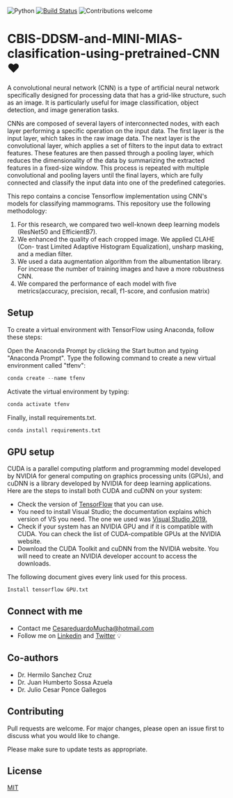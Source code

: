 ![Python](https://img.shields.io/badge/python-v3.10+-blue.svg)
[![Build Status](https://travis-ci.org/anfederico/clairvoyant.svg?branch=master)](https://travis-ci.org/anfederico/clairvoyant)
![Contributions welcome](https://img.shields.io/badge/contributions-welcome-orange.svg)

# CBIS-DDSM-and-MINI-MIAS-clasification-using-pretrained-CNN ❤️

A convolutional neural network (CNN) is a type of artificial neural network specifically designed for processing data that has a grid-like structure, such as an image. It is particularly useful for image classification, object detection, and image generation tasks.

CNNs are composed of several layers of interconnected nodes, with each layer performing a specific operation on the input data. The first layer is the input layer, which takes in the raw image data. The next layer is the convolutional layer, which applies a set of filters to the input data to extract features. These features are then passed through a pooling layer, which reduces the dimensionality of the data by summarizing the extracted features in a fixed-size window. This process is repeated with multiple convolutional and pooling layers until the final layers, which are fully connected and classify the input data into one of the predefined categories.

This repo contains a concise Tensorflow implementation using CNN's models for classifying mammograms. This repository use the following methodology: 

1. For this research, we compared two well-known deep learning models
(ResNet50 and EfficientB7).
2. We enhanced the quality of each cropped image. We applied CLAHE (Con-
trast Limited Adaptive Histogram Equalization), unsharp masking, and a
median filter.
3. We used a data augmentation algorithm from the albumentation library.
For increase the number of training images and have a more robustness
CNN.
4. We compared the performance of each model with five metrics(accuracy,
precision, recall, f1-score, and confusion matrix)


## Setup

To create a virtual environment with TensorFlow using Anaconda, follow these steps:

Open the Anaconda Prompt by clicking the Start button and typing "Anaconda Prompt".
Type the following command to create a new virtual environment called "tfenv":

```python
conda create --name tfenv
```

Activate the virtual environment by typing:

```python
conda activate tfenv
```

Finally, install requirements.txt.

```python
conda install requirements.txt
```

## GPU setup

CUDA is a parallel computing platform and programming model developed by NVIDIA for general computing on graphics processing units (GPUs), and cuDNN is a library developed by NVIDIA for deep learning applications. Here are the steps to install both CUDA and cuDNN on your system:

- Check the version of [TensorFlow](https://www.tensorflow.org/install/source#gpu) that you can use.
- You need to install Visual Studio; the documentation explains which version of VS you need. The one we used was [Visual Studio 2019.](https://my.visualstudio.com/Downloads?q=Visual%20Studio%202019)
- Check if your system has an NVIDIA GPU and if it is compatible with CUDA. You can check the list of CUDA-compatible GPUs at the NVIDIA website.
- Download the CUDA Toolkit and cuDNN from the NVIDIA website. You will need to create an NVIDIA developer account to access the downloads.

The following document gives every link used for this process.

```bash
Install tensorflow GPU.txt
```
## Connect with me

- Contact me CesareduardoMucha@hotmail.com
- Follow me on [Linkedin](https://www.linkedin.com/in/cesar-eduardo-mu%C3%B1oz-chavez-a00674186/) and [Twitter](https://twitter.com/CesarEd43166481) 💡

## Co-authors

- Dr. Hermilo Sanchez Cruz
- Dr. Juan Humberto Sossa Azuela
- Dr. Julio Cesar Ponce Gallegos

## Contributing

Pull requests are welcome. For major changes, please open an issue first
to discuss what you would like to change.

Please make sure to update tests as appropriate.

## License

[MIT](https://choosealicense.com/licenses/mit/)